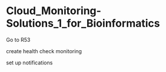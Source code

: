 # Cloud_Monitoring-Solutions_1_for_Bioinformatics

Go to R53

create health check monitoring

set up notifications

